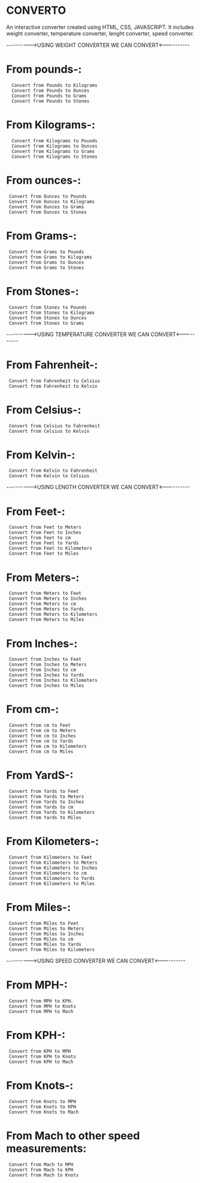 # CONVERTO
An interactive converter created using HTML, CSS, JAVASCRIPT.
It includes weight converter, temperature converter, lenght converter, speed converter.


---------->USING WEIGHT CONVERTER WE CAN CONVERT<----------
# From pounds-:
      Convert from Pounds to Kilograms
      Convert from Pounds to Ounces
      Convert from Pounds to Grams
      Convert from Pounds to Stones
# From Kilograms-:
      Convert from Kilograms to Pounds
      Convert from Kilograms to Ounces	
      Convert from Kilograms to Grams
      Convert from Kilograms to Stones
# From ounces-:
     Convert from Ounces to Pounds
     Convert from Ounces to Kilograms
     Convert from Ounces to Grams
     Convert from Ounces to Stones
# From Grams-:
     Convert from Grams to Pounds	
     Convert from Grams to Kilograms	
     Convert from Grams to Ounces	
     Convert from Grams to Stones
# From Stones-:
     Convert from Stones to Pounds	
     Convert from Stones to Kilograms	
     Convert from Stones to Ounces	
     Convert from Stones to Grams


---------->USING TEMPERATURE CONVERTER WE CAN CONVERT<----------
# From Fahrenheit-: 
     Convert from Fahrenheit to Celsius	
     Convert from Fahrenheit to Kelvin	
# From Celsius-:
     Convert from Celsius to Fahrenheit	
     Convert from Celsius to Kelvin	
# From Kelvin-:
     Convert from Kelvin to Fahrenheit	
     Convert from Kelvin to Celsius	
     
     
---------->USING LENGTH CONVERTER WE CAN CONVERT<----------
# From Feet-:
     Convert from Feet to Meters	
     Convert from Feet to Inches
     Convert from Feet to cm	
     Convert from Feet to Yards	
     Convert from Feet to Kilometers	
     Convert from Feet to Miles
# From Meters-:
     Convert from Meters to Feet	
     Convert from Meters to Inches	
     Convert from Meters to cm	
     Convert from Meters to Yards	
     Convert from Meters to Kilometers
     Convert from Meters to Miles	
# From Inches-:
     Convert from Inches to Feet	
     Convert from Inches to Meters	
     Convert from Inches to cm	
     Convert from Inches to Yards	
     Convert from Inches to Kilometers	
     Convert from Inches to Miles
# From cm-:
     Convert from cm to Feet	
     Convert from cm to Meters	
     Convert from cm to Inches	
     Convert from cm to Yards	
     Convert from cm to Kilometers
     Convert from cm to Miles	
# From YardS-:
     Convert from Yards to Feet	
     Convert from Yards to Meters	
     Convert from Yards to Inches
     Convert from Yards to cm
     Convert from Yards to Kilometers	
     Convert from Yards to Miles	
# From Kilometers-:
     Convert from Kilometers to Feet	
     Convert from Kilometers to Meters	
     Convert from Kilometers to Inches	
     Convert from Kilometers to cm	
     Convert from Kilometers to Yards
     Convert from Kilometers to Miles	
# From Miles-:
     Convert from Miles to Feet	
     Convert from Miles to Meters	 
     Convert from Miles to Inches	 
     Convert from Miles to cm	 
     Convert from Miles to Yards	 
     Convert from Miles to Kilometers
     
     
---------->USING SPEED CONVERTER WE CAN CONVERT<----------
# From MPH-:
     Convert from MPH to KPH.	
     Convert from MPH to Knots
     Convert from MPH to Mach	
# From KPH-:
     Convert from KPH to MPH	
     Convert from KPH to Knots	
     Convert from KPH to Mach
# From Knots-:
     Convert from Knots to MPH	
     Convert from Knots to KPH	
     Convert from Knots to Mach	
# From Mach to other speed measurements:
     Convert from Mach to MPH	
     Convert from Mach to KPH	
     Convert from Mach to Knots

